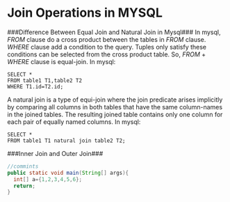 #  Join Operations in MYSQL

###Difference Between Equal Join and Natural Join in Mysql###
In mysql, *FROM* clause do a cross product between the tables in *FROM* clause. *WHERE* clause add a condition to the query. Tuples only satisfy these conditions can be selected from the cross product table. So, *FROM* \+ *WHERE* clause is equal-join. In mysql:
~~~mysql
SELECT *
FROM table1 T1,table2 T2
WHERE T1.id=T2.id;
~~~
A natural join is a type of equi-join where the join predicate arises implicitly by comparing all columns in both tables that have the same column-names in the joined tables. The resulting joined table contains only one column for each pair of equally named columns. In mysql:

    SELECT *
    FROM table1 T1 natural join table2 T2;

###Inner Join and Outer Join###

~~~java
//commints
public static void main(String[] args){
  int[] a={1,2,3,4,5,6};
  return;
}
~~~ 
